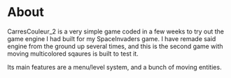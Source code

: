 About
=====

CarresCouleur_2 is a very simple game coded in a few weeks to try out the game engine I had built for my SpaceInvaders game. I have remade said engine from the ground up several times, and this is the second game with moving multicolored sqaures is built to test it.

Its main features are a menu/level system, and a bunch of moving entities.
